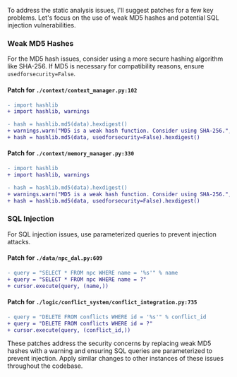To address the static analysis issues, I'll suggest patches for a few key problems. Let's focus on the use of weak MD5 hashes and potential SQL injection vulnerabilities.

### Weak MD5 Hashes

For the MD5 hash issues, consider using a more secure hashing algorithm like SHA-256. If MD5 is necessary for compatibility reasons, ensure `usedforsecurity=False`.

#### Patch for `./context/context_manager.py:102`

```diff
- import hashlib
+ import hashlib, warnings

- hash = hashlib.md5(data).hexdigest()
+ warnings.warn("MD5 is a weak hash function. Consider using SHA-256.", UserWarning)
+ hash = hashlib.md5(data, usedforsecurity=False).hexdigest()
```

#### Patch for `./context/memory_manager.py:330`

```diff
- import hashlib
+ import hashlib, warnings

- hash = hashlib.md5(data).hexdigest()
+ warnings.warn("MD5 is a weak hash function. Consider using SHA-256.", UserWarning)
+ hash = hashlib.md5(data, usedforsecurity=False).hexdigest()
```

### SQL Injection

For SQL injection issues, use parameterized queries to prevent injection attacks.

#### Patch for `./data/npc_dal.py:609`

```diff
- query = "SELECT * FROM npc WHERE name = '%s'" % name
+ query = "SELECT * FROM npc WHERE name = ?"
+ cursor.execute(query, (name,))
```

#### Patch for `./logic/conflict_system/conflict_integration.py:735`

```diff
- query = "DELETE FROM conflicts WHERE id = '%s'" % conflict_id
+ query = "DELETE FROM conflicts WHERE id = ?"
+ cursor.execute(query, (conflict_id,))
```

These patches address the security concerns by replacing weak MD5 hashes with a warning and ensuring SQL queries are parameterized to prevent injection. Apply similar changes to other instances of these issues throughout the codebase.